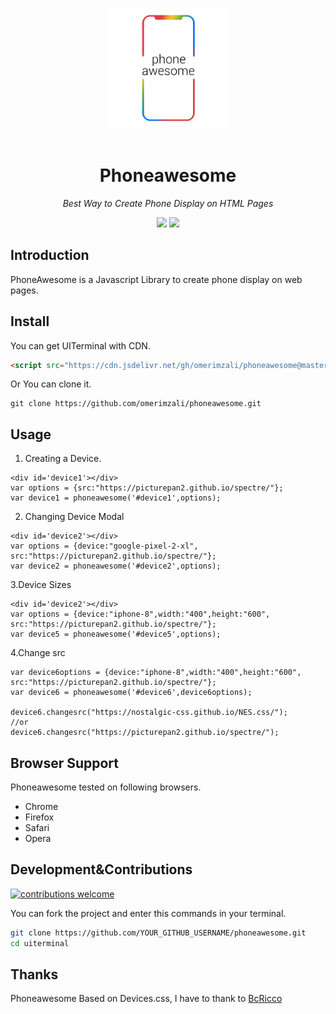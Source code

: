 <p align="center">
  <img width="192" src="https://github.com/omerimzali/phoneawesome/blob/master/examples/sml_logo_white.png?raw=true"><br><br>
 </p>

<h1 align="center">Phoneawesome</h1>

*<p align="center">Best Way to Create Phone Display on HTML Pages</p>*

<p align="center">
  <img src="https://img.shields.io/badge/license-MIT-blue.svg?style=flat"/>
   <img src="https://img.shields.io/badge/phone-awesome-red.svg?style=flat"/>
 </p>
 
## Introduction

PhoneAwesome is a Javascript Library to create phone display on web pages. 

## Install

You can get UITerminal with CDN.

```html
<script src="https://cdn.jsdelivr.net/gh/omerimzali/phoneawesome@master/dist/build/phoneawesome.js"></script>
```
Or You can clone it.
```
git clone https://github.com/omerimzali/phoneawesome.git
```

## Usage

1. Creating a Device.
```
<div id='device1'></div>
var options = {src:"https://picturepan2.github.io/spectre/"};
var device1 = phoneawesome('#device1',options);

```
2. Changing Device Modal
```
<div id='device2'></div>
var options = {device:"google-pixel-2-xl",
src:"https://picturepan2.github.io/spectre/"};
var device2 = phoneawesome('#device2',options);

```
3.Device Sizes

```
<div id='device2'></div>
var options = {device:"iphone-8",width:"400",height:"600",
src:"https://picturepan2.github.io/spectre/"};
var device5 = phoneawesome('#device5',options);
```
4.Change src

```
var device6options = {device:"iphone-8",width:"400",height:"600",
src:"https://picturepan2.github.io/spectre/"}; 
var device6 = phoneawesome('#device6',device6options);

device6.changesrc("https://nostalgic-css.github.io/NES.css/"); 
//or 
device6.changesrc("https://picturepan2.github.io/spectre/");
```

## Browser Support
Phoneawesome tested on following browsers.
* Chrome
* Firefox
* Safari
* Opera

## Development&Contributions

[![contributions welcome](https://img.shields.io/badge/contributions-welcome-brightgreen.svg?style=flat)](https://github.com/omerimzali/uiterminal)

You can fork the project and enter this commands in your terminal.

```sh
git clone https://github.com/YOUR_GITHUB_USERNAME/phoneawesome.git
cd uiterminal

```

## Thanks 
 Phoneawesome Based on Devices.css, I have to thank to [BcRicco](https://github.com/picturepan2) 




